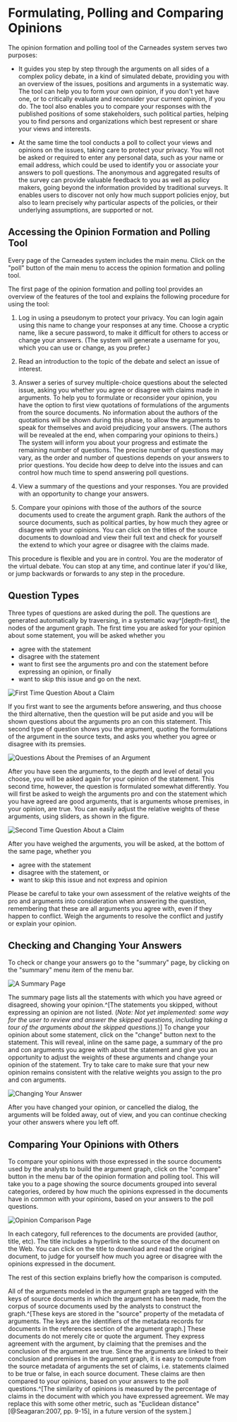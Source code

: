 
# Formulating, Polling and Comparing Opinions

The opinion formation and polling tool of the Carneades system  serves two purposes:

- It guides you step by step through the arguments on all sides of a
complex policy debate, in a kind of simulated debate, providing you with an overview of the issues, positions and arguments in a systematic way. The tool can help you to form your own opinion, if you don't yet have one, or to critically evaluate and reconsider your current opinion, if you do. The tool also enables you to compare your responses with the published positions of some stakeholders, such political parties, helping you to find persons and organizations which best represent or share your views and interests.

- At the same time the tool conducts a poll to collect your views and opinions on the issues, taking care to protect your privacy. You will not be asked or required to enter any personal data, such as your name or email address, which could be used to identify you or associate your answers to poll questions. The anonymous and aggregated results of the survey can provide valuable feedback to you as well as policy makers, going beyond the information provided by traditional surveys. It enables users to discover not only how much support policies enjoy, but also to learn precisely why particular aspects of the policies, or their underlying assumptions, are supported or not.

## Accessing the Opinion Formation and Polling Tool

Every page of the Carneades system includes the main menu. Click on the "poll" button of the main menu to access the opinion formation and polling tool. 

The first page of the opinion formation and polling tool provides an overview of the features of the tool and explains the following procedure for using the tool:

1. Log in using a pseudonym to protect your privacy. You can login again using this name to change your responses at any time. Choose  a cryptic name, like a secure password, to make it difficult for others to access or change your answers. (The system will generate a username for you, which you can use or change, as you prefer.)
	    
2. Read an introduction to the topic of the debate and select an issue of interest.
		
3. Answer a series of survey multiple-choice questions about the selected issue, asking you whether you agree or disagree with claims made in arguments. To help you to formulate or reconsider your opinion, you have the option to first view quotations of formulations of the arguments from the source documents. No information about the authors of the quotations will be shown during this phase, to allow the arguments to speak for themselves and avoid prejudicing your answers. (The authors will be revealed at the end, when comparing your opinions to theirs.) The system will inform you about your progress and estimate the remaining number of questions. The precise number of questions may vary, as the order and number of questions depends on your answers to prior questions. You decide how deep to delve into the issues and can control how much time to spend answering poll questions. 
		
4. View a summary of the questions and your responses. You are provided with an opportunity to change your answers.
		
5. Compare your opinions with those of the authors of the source documents used to create the argument graph. Rank the authors of the source documents, such as political parties, by how much they agree or disagree with your opinions. You can click on the titles of the source documents to download and view their full text and check for yourself the extend to which your agree or disagree with the claims made.

This procedure is flexible and you are in control. You are the moderator of the virtual debate. You can stop at any time, and continue later if you'd like, or jump backwards or forwards to any step in the procedure.  


## Question Types

Three types of questions are asked during the poll. The questions are generated automatically by traversing, in a systematic way^[depth-first], the nodes of the argument graph. The first time you are asked for your opinion about some statement, you will be asked whether you 

- agree with the statement
- disagree with the statement
- want to first see the arguments pro and con the statement before expressing an opinion, or finally
- want to skip this issue and go on the next.

![First Time Question About a Claim](figs/ofpt1.png)

If you first want to see the arguments before answering, and thus choose the third alternative, then the question will be put aside and you will be shown questions about the arguments pro an con this statement. This second type of question shows you the argument, quoting the formulations of the argument in the source texts, and asks you whether you agree or disagree with its premsies.

![Questions About the Premises of an Argument](figs/ofpt2.png)

After you have seen the arguments, to the depth and level of detail you choose, you will be asked again for your opinion of the statement. This second time, however, the question is formulated somewhat differently. You will first be asked to weigh the arguments pro and con the statement which you have agreed are good  arguments, that is arguments whose premises, in your opinion, are true. You can easily adjust the relative weights of these arguments, using sliders, as shown in the figure. 

![Second Time Question About a Claim](figs/ofpt3.png)

After you have weighed the arguments, you will be asked, at the bottom of the same page, whether you

- agree with the statement
- disagree with the statement, or
- want to skip this issue and not express and opinion

Please be careful to take your own assessment of the relative weights of the pro and arguments into consideration when answering the question, remembering that these are all arguments you agree with, even if they happen to conflict. Weigh the arguments to resolve the conflict and justify or explain your opinion.

## Checking and Changing Your Answers

To check or change your answers go to the "summary" page, by clicking on the "summary" menu item of the menu bar. 

![A Summary Page](figs/ofpt4.png)

The summary page lists all the statements with which you have agreed or disagreed, showing your opinion.^[The statements you skipped, without expressing an opinion are not listed. (*Note: Not yet implemented: some way for the user to review and answer the skipped questions, including taking a tour of the arguments about the skipped questions.*)]  To change your opinion about some statement, click on the "change" button next to the statement.  This will reveal, inline on the same page, a summary of the pro and con arguments you agree with about the statement and give you an opportunity to adjust the weights of these arguments and change your opinion of the statement. Try to take care to make sure that your new opinion remains consistent with the relative weights you assign to the pro and con arguments. 

![Changing Your Answer](figs/ofpt5.png)

After you have changed your opinion, or cancelled the dialog, the arguments will be folded away, out of view, and you can continue checking your other answers where you left off.  

## Comparing Your Opinions with Others

To compare your opinions with those expressed in the source documents used by the analysts to build the argument graph, click on the "compare" button in the menu bar of the opinion formation and polling tool. This will take you to a page showing the source documents grouped into several categories, ordered by how much the  opinions expressed in the documents have in common with your opinions, based on your answers to the poll questions. 

![Opinion Comparison Page](figs/ofpt6.png)

In each category, full references to the documents are provided (author, title, etc).  The title includes a hyperlink to the source of the document on the Web. You can click on the title to download and read the original document, to judge for yourself how much you agree or disagree with the opinions expressed in the document.   

The rest of this section explains briefly how the comparison is computed. 

All of the arguments modeled in the argument graph are tagged with the keys of source documents in which the argument has been made, from the corpus of source documents used by the analysts to construct the graph.^[These keys are stored in the "source" property of the metadata of arguments. The keys are the identifiers of the metadata records for documents in the references section of the argument graph.] These documents do not merely cite or quote the argument. They express agreement with the argument, by claiming that the premises and the conclusion of the argument are true. Since the arguments are linked to their conclusion and premises in the argument graph, it is easy to compute from the source metadata of arguments the set of claims, i.e. statements claimed to be true or false, in each source document. These claims are then compared to your opinions, based on your answers to the poll questions.^[The similarity of opinions is measured by the percentage of claims in the document with which you have expressed agreement. We may replace this with some other  metric, such as "Euclidean distance" [@Seagaran:2007, pp. 9-15], in a future version of the system.]














